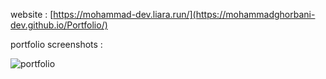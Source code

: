 website : [https://mohammad-dev.liara.run/](https://mohammadghorbani-dev.github.io/Portfolio/)


portfolio screenshots : 

![portfolio](https://github.com/MohammadGhorbani-dev/Contacts-manager/assets/136791923/bef08caf-cfa4-47e5-ba67-02e06378c59d)
